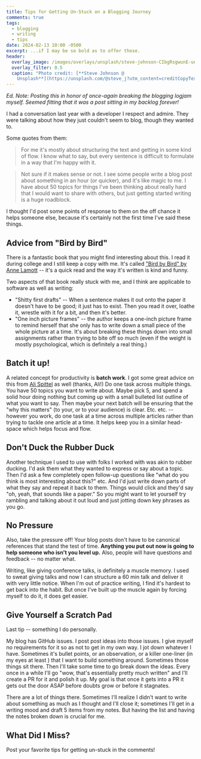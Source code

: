 ```yaml
---
title: Tips for Getting Un-Stuck on a Blogging Journey
comments: true
tags:
  - blogging
  - writing
  - tips
date: 2024-02-13 10:00 -0500
excerpt: ...if I may be so bold as to offer those.
header:
  overlay_image: /images/overlays/unsplash/steve-johnson-CIbgRsgwunE-unsplash.jpg
  overlay_filter: 0.5
  caption: "Photo credit: [**Steve Johnson @
    Unsplash**](https://unsplash.com/@steve_j?utm_content=creditCopyText&utm_medium=referral&utm_source=unsplash)"
---
```

_Ed. Note: Posting this in honor of once-again breaking the blogging logjam myself. Seemed fitting that it was a post sitting in my backlog forever!_

I had a conversation last year with a developer I respect and admire. They were talking about how they just couldn't seem to blog, though they wanted to.

Some quotes from them:

> For me it's mostly about structuring the text and getting in some kind of flow. I know what to say, but every sentence is difficult to formulate in a way that I'm happy with it.

> Not sure if it makes sense or not. I see some people write a blog post about something in an hour (or quicker), and it's like magic to me. I have about 50 topics for things I've been thinking about really hard that I would want to share with others, but just getting started writing is a huge roadblock.

I thought I'd post some points of response to them on the off chance it helps someone else, because it's certainly not the first time I've said these things.

## Advice from "Bird by Bird"

There is a fantastic book that you might find interesting about this. I read it during college and I still keep a copy with me. It's called ["Bird by Bird" by Anne Lamott](https://amazon.com/dp/B000SEGI8Q)  -- it's a quick read and the way it's written is kind and funny.

Two aspects of that book really stuck with me, and I think are applicable to software as well as writing:

* "Shitty first drafts" -- When a sentence makes it out onto the paper it doesn't have to be good; it just has to exist. Then you read it over, loathe it, wrestle with it for a bit, and then it's better.
* "One inch picture frames" -- the author keeps a one-inch picture frame to remind herself that she only has to write down a small piece of the whole picture at a time. It's about breaking these things down into small assignments rather than trying to bite off so much (even if the weight is mostly psychological, which is definitely a real thing.)

## Batch it up!

A related concept for productivity is **batch work**. I got some great advice on this from [Ali Spittel](https://twitter.com/aspittel) as well (thanks, Ali!) Do one task across multiple things. You have 50 topics you want to write about. Maybe pick 5, and spend a solid hour doing nothing but coming up with a small bulleted list outline of what you want to say. Then maybe your next batch will be ensuring that the "why this matters" (to your, or to your audience) is clear. Etc. etc. -- however you work, do one task at a time across multiple articles rather than trying to tackle one article at a time. It helps keep you in a similar head-space which helps focus and flow.

## Don't Duck the Rubber Duck

Another technique I used to use with folks I worked with was akin to rubber ducking. I'd ask them what they wanted to express or say about a topic. Then I'd ask a few completely open follow-up questions like "what do you think is most interesting about this?" etc. And I'd just write down parts of what they say and repeat it back to them. Things would click and they'd say "oh, yeah, that sounds like a paper." So you might want to let yourself try rambling and talking about it out loud and just jotting down key phrases as you go.

## No Pressure

Also, take the pressure off! Your blog posts don't have to be canonical references that stand the test of time. **Anything you put out now is going to help someone who isn't you level up.** Also, people will have questions and feedback -- no matter what.

Writing, like giving conference talks, is definitely a muscle memory. I used to sweat giving talks and now I can structure a 60 min talk and deliver it with very little notice. When I'm out of practice writing, I find it's hardest to get back into the habit. But once I've built up the muscle again by forcing myself to do it, it does get easier.

## Give Yourself a Scratch Pad

Last tip -- something I do personally.

My blog has GitHub issues. I post post ideas into those issues. I give myself no requirements for it so as not to get in my own way. I jot down whatever I have. Sometimes it's bullet points, or an observation, or a killer one-liner (in my eyes at least ) that I want to build something around. Sometimes those things sit there. Then I'll take some time to go break down the ideas. Every once in a while I'll go "wow, that's essentially pretty much written" and I'll create a PR for it and polish it up. My goal is that once it gets into a PR it gets out the door ASAP before doubts grow or before it stagnates.

There are a lot of things there. Sometimes I'll realize I didn't want to write about something as much as I thought and I'll close it; sometimes I'll get in a writing mood and draft 5 items from my notes. But having the list and having the notes broken down is crucial for me.

## What Did I Miss?

Post your favorite tips for getting un-stuck in the comments!
